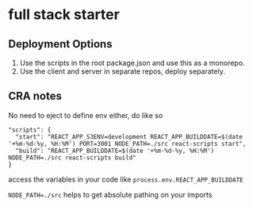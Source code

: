 # full stack starter

## Deployment Options

1. Use the scripts in the root package.json and use this as a monorepo.
2. Use the client and server in separate repos, deploy separately.

## CRA notes

No need to eject to define env either, do like so

```
"scripts": {
  "start": "REACT_APP_S3ENV=development REACT_APP_BUILDDATE=$(date '+%m-%d-%y, %H:%M') PORT=3001 NODE_PATH=./src react-scripts start",
  "build": "REACT_APP_BUILDDATE=$(date '+%m-%d-%y, %H:%M') NODE_PATH=./src react-scripts build"
}
```

access the variables in your code like `process.env.REACT_APP_BUILDDATE`

`NODE_PATH=./src` helps to get absolute pathing on your imports
